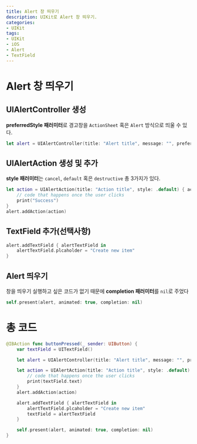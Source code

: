 ```yaml
---
title: Alert 창 띄우기
description: UIKit로 Alert 창 띄우기.
categories:
- UIKit
tags:
- UIKit
- iOS
- Alert
- TextField
---
```


# Alert 창 띄우기
## UIAlertController 생성
**preferredStyle 패러미터**로 경고창을 `ActionSheet` 혹은 `Alert` 방식으로 띄울 수 있다.

```swift
let alert = UIAlertController(title: "Alert title", message: "", preferredStyle: .alert)
```

## UIAlertAction 생성 및 추가
**style 패러미터**는 `cancel`, `default` 혹은 `destructive` 총 3가지가 있다.

```swift
let action = UIAlertAction(title: "Action title", style: .default) { action in
    // code that happens once the user clicks
    print("Success")
}
alert.addAction(action)
```

## TextField 추가(선택사항)
```swift
alert.addTextField { alertTextField in
    alertTextField.plcaholder = "Create new item"
}
```

## Alert 띄우기
창을 띄우기 실행하고 싶은 코드가 없기 때문에 **completion 패러미터**를 `nil`로 주었다

```swift
self.present(alert, animated: true, completion: nil)
```

# 총 코드
```swift
@IBAction func buttonPressed(_ sender: UIButton) {
    var textField = UITextField()

    let alert = UIAlertController(title: "Alert title", message: "", preferredStyle: .alert)

    let action = UIAlertAction(title: "Action title", style: .default) { action in
        // code that happens once the user clicks
        print(textField.text)
    }
    alert.addAction(action)

    alert.addTextField { alertTextField in
        alertTextField.plcaholder = "Create new item"
        textField = alertTextField
    }

    self.present(alert, animated: true, completion: nil)
}
```